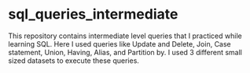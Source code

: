 # sql_queries_intermediate
This repository contains intermediate level queries that I practiced while learning SQL. Here I used queries like Update and Delete, Join, Case statement, Union, Having, Alias, and Partition by. I used 3 different small sized datasets to execute these queries.

